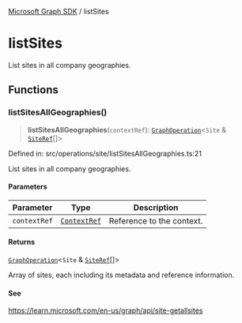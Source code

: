 [Microsoft Graph SDK](README.md) / listSites

# listSites

List sites in all company geographies.

## Functions

### listSitesAllGeographies()

> **listSitesAllGeographies**(`contextRef`): [`GraphOperation`](GraphOperation.md#graphoperation)\<`Site` & [`SiteRef`](Site-1.md#siteref)[]\>

Defined in: src/operations/site/listSitesAllGeographies.ts:21

List sites in all company geographies.

#### Parameters

| Parameter | Type | Description |
| ------ | ------ | ------ |
| `contextRef` | [`ContextRef`](Context-1.md#contextref) | Reference to the context. |

#### Returns

[`GraphOperation`](GraphOperation.md#graphoperation)\<`Site` & [`SiteRef`](Site-1.md#siteref)[]\>

Array of sites, each including its metadata and reference information.

#### See

https://learn.microsoft.com/en-us/graph/api/site-getallsites
